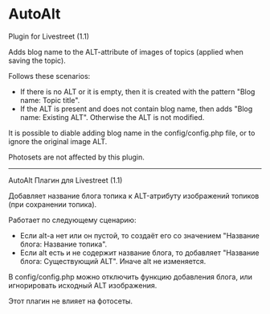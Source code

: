 # AutoAlt
Plugin for Livestreet (1.1)

Adds blog name to the ALT-attribute of images of topics (applied when saving the topic).

Follows these scenarios:
- If there is no ALT or it is empty, then it is created with the pattern "Blog name: Topic title".
- If the ALT is present and does not contain blog name, then adds "Blog name: Existing ALT".
Otherwise the ALT is not modified.

It is possible to diable adding blog name in the config/config.php file, or to ignore the original image ALT.

Photosets are not affected by this plugin.


---

AutoAlt
Плагин для Livestreet (1.1)

Добавляет название блога топика к ALT-атрибуту изображений топиков (при сохранении топика).

Работает по следующему сценарию:
- Если alt-а нет или он пустой, то создаёт его со значением "Название блога: Название топика".
- Если alt есть и не содержит название блога, то добавляет "Название блога: Существующий ALT".
Иначе alt не изменяется.

В config/config.php можно отключить функцию добавления блога, или игнорировать исходный ALT изображения.

Этот плагин не влияет на фотосеты.